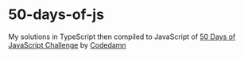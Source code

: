 # 50-days-of-js

My solutions in TypeScript then compiled to JavaScript of [50 Days of JavaScript Challenge](https://codedamn.com/50-days-of-js) by [Codedamn](https://codedamn.com)
